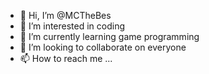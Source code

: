 - 👋 Hi, I’m @MCTheBes
- 👀 I’m interested in coding
- 🌱 I’m currently learning game programming
- 💞️ I’m looking to collaborate on everyone
- 📫 How to reach me ...

<!---
MCTheBes/MCTheBes is a ✨ special ✨ repository because its `README.md` (this file) appears on your GitHub profile.
You can click the Preview link to take a look at your changes.
--->
